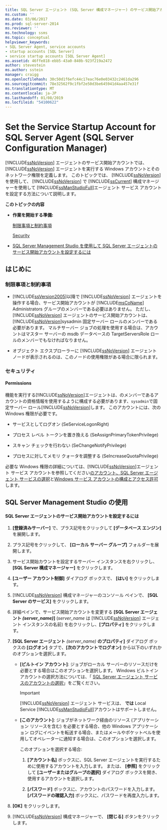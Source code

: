 ```yaml
---
title: SQL Server エージェント (SQL Server 構成マネージャー) のサービス開始アカウントの設定 |Microsoft Docs
ms.custom: ''
ms.date: 03/06/2017
ms.prod: sql-server-2014
ms.reviewer: ''
ms.technology: ssms
ms.topic: conceptual
helpviewer_keywords:
- SQL Server Agent, service accounts
- startup accounts [SQL Server]
- service startup accounts [SQL Server Agent]
ms.assetid: 46ffe818-ebb5-43a0-840b-923f219a2472
author: stevestein
ms.author: sstein
manager: craigg
ms.openlocfilehash: 30c50d1f6efc44c17eac76e0e03432c2461da296
ms.sourcegitcommit: 78e32562f9c1fbf2e50d3be645941d4aa457e31f
ms.translationtype: MT
ms.contentlocale: ja-JP
ms.lasthandoff: 01/08/2019
ms.locfileid: "54100622"
---
```

# <a name="set-the-service-startup-account-for-sql-server-agent-sql-server-configuration-manager"></a>Set the Service Startup Account for SQL Server Agent (SQL Server Configuration Manager)
  [!INCLUDE[ssNoVersion](../../includes/ssnoversion-md.md)] エージェントのサービス開始アカウントでは、 [!INCLUDE[ssNoVersion](../../includes/ssnoversion-md.md)] エージェントを実行する Windows アカウントとそのネットワーク権限を定義します。 このトピックでは、 [!INCLUDE[ssNoVersion](../../includes/ssnoversion-md.md)] を使用して、 [!INCLUDE[ssNoVersion](../../includes/ssnoversion-md.md)] で [!INCLUDE[ssCurrent](../../includes/sscurrent-md.md)] 構成マネージャーを使用して [!INCLUDE[ssManStudioFull](../../includes/ssmanstudiofull-md.md)]エージェント サービス アカウントを設定する方法について説明します。  
  
 **このトピックの内容**  
  
-   **作業を開始する準備:**  
  
     [制限事項と制約事項](#Restrictions)  
  
     [Security](#Security)  
  
-   [SQL Server Management Studio を使用して SQL Server エージェントのサービス開始アカウントを設定するには](#SSMSProcedure)  
  
##  <a name="BeforeYouBegin"></a> はじめに  
  
###  <a name="Restrictions"></a> 制限事項と制約事項  
  
-   [!INCLUDE[ssVersion2005](../../includes/ssversion2005-md.md)]以降で [!INCLUDE[ssNoVersion](../../includes/ssnoversion-md.md)] エージェントを操作する場合、サービス開始アカウントが [!INCLUDE[msCoName](../../includes/msconame-md.md)] Administrators グループのメンバーである必要はありません。 ただし、 [!INCLUDE[ssNoVersion](../../includes/ssnoversion-md.md)] エージェントのサービス開始アカウントは、 [!INCLUDE[ssNoVersion](../../includes/ssnoversion-md.md)]sysadmin 固定サーバー ロールのメンバーである必要があります。 マルチサーバー ジョブの処理を使用する場合は、アカウントはマスター サーバーの msdb データベースの TargetServersRole ロールのメンバーでもなければなりません。  
  
-   オブジェクト エクスプローラーに [!INCLUDE[ssNoVersion](../../includes/ssnoversion-md.md)] エージェント ノードが表示されるのは、このノードの使用権限がある場合に限られます。  
  
###  <a name="Security"></a> セキュリティ  
  
####  <a name="Permissions"></a> Permissions  
 機能を実行する[!INCLUDE[ssNoVersion](../../includes/ssnoversion-md.md)]エージェントは、のメンバーであるアカウントの資格情報を使用するように構成する必要があります、`sysadmin`で固定サーバー ロール[!INCLUDE[ssNoVersion](../../includes/ssnoversion-md.md)]します。 このアカウントには、次の Windows 権限が必要です。  
  
-   サービスとしてログオン (SeServiceLogonRight)  
  
-   プロセス レベル トークンを置き換える (SeAssignPrimaryTokenPrivilege)  
  
-   スキャン チェックを行わない (SeChangeNotifyPrivilege)  
  
-   プロセスに対してメモリ クォータを調整する (SeIncreaseQuotaPrivilege)  
  
 必要な Windows 権限の詳細については、[!INCLUDE[ssNoVersion](../../includes/ssnoversion-md.md)]エージェント サービス アカウントを参照してください[のアカウント、SQL Server エージェント サービスの選択](select-an-account-for-the-sql-server-agent-service.md)と[Windows サービス アカウントの構成とアクセス許可](../../database-engine/configure-windows/configure-windows-service-accounts-and-permissions.md)します。  
  
##  <a name="SSMSProcedure"></a> SQL Server Management Studio の使用  
  
#### <a name="to-set-the-service-startup-account-for-sql-server-agent"></a>SQL Server エージェントのサービス開始アカウントを設定するには  
  
1.  **[登録済みサーバー]** で、プラス記号をクリックして **[データベース エンジン]** を展開します。  
  
2.  プラス記号をクリックして、 **[ローカル サーバー グループ]** フォルダーを展開します。  
  
3.  サービス開始カウントを設定するサーバー インスタンスを右クリックし、**[SQL Server 構成マネージャー]** をクリックします。  
  
4.  **[ユーザー アカウント制御]** ダイアログ ボックスで、 **[はい]** をクリックします。  
  
5.  [!INCLUDE[ssNoVersion](../../includes/ssnoversion-md.md)] 構成マネージャーのコンソール ペインで、 **[SQL Server のサービス]** をクリックします。  
  
6.  詳細ペインで、サービス開始アカウントを変更する **[SQL Server エージェント _(server_name)_]** (*server_name* は [!INCLUDE[ssNoVersion](../../includes/ssnoversion-md.md)] エージェント インスタンスの名前) を右クリックし、**[プロパティ]** をクリックします。  
  
7.  **[SQL Server エージェント** _(server_name)_ **のプロパティ]** ダイアログ ボックスの **[ログオン]** タブで、**[次のアカウントでログオン]** から以下のいずれかのオプションを選択します。  
  
    -   **[ビルトイン アカウント]**: ジョブがローカル サーバーのリソースだけを必要とする場合はこのオプションを選択します。 Windows ビルトイン アカウントの選択方法については、「 [SQL Server エージェント サービスのアカウントの選択](https://msdn.microsoft.com/library/ms191543.aspx)」をご覧ください。  
  
        > [!IMPORTANT]  
        >  [!INCLUDE[ssNoVersion](../../includes/ssnoversion-md.md)] エージェント サービスは、 **では** Local Service [!INCLUDE[ssManStudioFull](../../includes/ssmanstudiofull-md.md)]アカウントはサポートしません。  
  
    -   **[このアカウント]**: ジョブがネットワーク経由のリソース (アプリケーション リソースを含む) を必要とする場合、他の Windows アプリケーション ログにイベントを転送する場合、またはメールやポケットベルを使用してオペレーターに通知する場合は、このオプションを選択します。  
  
         このオプションを選択する場合:  
  
        1.  **[アカウント名]** ボックスに、SQL Server エージェントを実行するために使用するアカウントを入力します。 または、 **[参照]** をクリックして **[ユーザーまたはグループの選択]** ダイアログ ボックスを開き、使用するアカウントを選択します。  
  
        2.  **[パスワード]** ボックスに、アカウントのパスワードを入力します。 **[パスワードの確認入力]** ボックスに、パスワードを再度入力します。  
  
8.  **[OK]** をクリックします。  
  
9. [!INCLUDE[ssNoVersion](../../includes/ssnoversion-md.md)] 構成マネージャーで、 **[閉じる]** ボタンをクリックします。  
  
  
